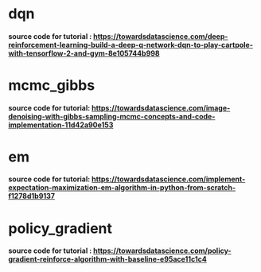 # dqn

#### source code for tutorial : https://towardsdatascience.com/deep-reinforcement-learning-build-a-deep-q-network-dqn-to-play-cartpole-with-tensorflow-2-and-gym-8e105744b998


# mcmc_gibbs

#### source code for tutorial: https://towardsdatascience.com/image-denoising-with-gibbs-sampling-mcmc-concepts-and-code-implementation-11d42a90e153


# em

#### source code for tutorial: https://towardsdatascience.com/implement-expectation-maximization-em-algorithm-in-python-from-scratch-f1278d1b9137

# policy_gradient

#### source code for tutorial : https://towardsdatascience.com/policy-gradient-reinforce-algorithm-with-baseline-e95ace11c1c4
